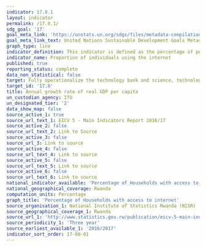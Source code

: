 ```yaml
---
indicator: 17.8.1
layout: indicator
permalink: /17.8.1/
sdg_goal: '17'
goal_meta_link: 'https://unstats.un.org/sdgs/files/metadata-compilation/Metadata-Goal-3.pdf '
goal_meta_link_text: United Nations Sustainable Development Goals Metadata (PDF 225 KB)
graph_type: line
indicator_definition: This indicator is defined as the percentage of people who have used the internet from any location in the last three months, using any internet-capable device  
indicator_name: Proportion of individuals using the internet 
published: true
reporting_status: complete
data_non_statistical: false
target: Fully operationalize the technology bank and science, technology and innovation capacity building mechanism for least developed countries by 2017 and enhance the use of enabling technology, in particular information and communications technology
target_id: '17.8'
title: Annual growth rate of real GDP per capita
un_custodian_agency: ITU
un_designated_tier: '2'
data_show_map: false
source_active_1: true
source_url_text_1: EICV 5 - Main Indicators Report 2016/17
source_active_2: false
source_url_text_2: Link to Source
source_active_3: false
source_url_3: Link to source
source_active_4: false
source_url_text_4: Link to source
source_active_5: false
source_url_text_5: Link to source
source_active_6: false
source_url_text_6: Link to source
national_indicator_available: 'Percentage of Households with access to internet'
national_geographical_coverage: Rwanda
computation_units: Percentage
graph_title: 'Percentage of Households with access to internet' 
source_organisation_1: National Institute of Statistics Rwanda (NISR)
source_geographical_coverage_1: Rwanda
source_url_1: 'http://www.statistics.gov.rw/publication/eicv-5-main-indicators-report-201617'
source_periodicity_1: 'Three year'
source_earliest_available_1: '2016/2017'
indicator_sort_order: 17-08-01
---
```

